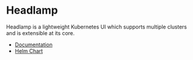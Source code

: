 # Headlamp

Headlamp is a lightweight Kubernetes UI which supports multiple clusters and is extensible at its core.

- [Documentation](https://headlamp.dev/docs/latest/)
- [Helm Chart](https://github.com/headlamp-k8s/headlamp/tree/main/charts/headlamp)
